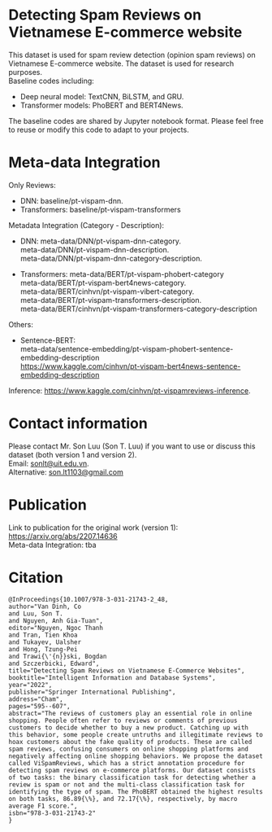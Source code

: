 # Detecting Spam Reviews on Vietnamese E-commerce website  
This dataset is used for spam review detection (opinion spam reviews) on Vietnamese E-commerce website. 
The dataset is used for research purposes.  
Baseline codes including:  
+ Deep neural model: TextCNN, BiLSTM, and GRU.    
+ Transformer models: PhoBERT and BERT4News.    

The baseline codes are shared by Jupyter notebook format. Please feel free to reuse or modify this code to adapt to your projects.     

# Meta-data Integration  
Only Reviews:    
+ DNN: baseline/pt-vispam-dnn.  
+ Transformers: baseline/pt-vispam-transformers     
	
Metadata Integration (Category - Description):   
+ DNN:
		meta-data/DNN/pt-vispam-dnn-category.   
		meta-data/DNN/pt-vispam-dnn-description.   
		meta-data/DNN/pt-vispam-dnn-category-description.   
		
+ Transformers:
		meta-data/BERT/pt-vispam-phobert-category     
		meta-data/BERT/pt-vispam-bert4news-category.  
		meta-data/BERT/cinhvn/pt-vispam-vibert-category.  
		meta-data/BERT/pt-vispam-transformers-description.  
		meta-data/BERT/cinhvn/pt-vispam-transformers-category-description   
 
Others:
+ Sentence-BERT:    
		meta-data/sentence-embedding/pt-vispam-phobert-sentence-embedding-description    
		https://www.kaggle.com/cinhvn/pt-vispam-bert4news-sentence-embedding-description    
		
Inference: https://www.kaggle.com/cinhvn/pt-vispamreviews-inference.   

# Contact information  
Please contact Mr. Son Luu (Son T. Luu) if you want to use or discuss this dataset (both version 1 and version 2).   
Email: sonlt@uit.edu.vn.  
Alternative: son.lt1103@gmail.com     

# Publication  
Link to publication for the original work (version 1): https://arxiv.org/abs/2207.14636    
Meta-data Integration: tba  
# Citation 
```
@InProceedings{10.1007/978-3-031-21743-2_48,
author="Van Dinh, Co
and Luu, Son T.
and Nguyen, Anh Gia-Tuan",
editor="Nguyen, Ngoc Thanh
and Tran, Tien Khoa
and Tukayev, Ualsher
and Hong, Tzung-Pei
and Trawi{\'{n}}ski, Bogdan
and Szczerbicki, Edward",
title="Detecting Spam Reviews on Vietnamese E-Commerce Websites",
booktitle="Intelligent Information and Database Systems",
year="2022",
publisher="Springer International Publishing",
address="Cham",
pages="595--607",
abstract="The reviews of customers play an essential role in online shopping. People often refer to reviews or comments of previous customers to decide whether to buy a new product. Catching up with this behavior, some people create untruths and illegitimate reviews to hoax customers about the fake quality of products. These are called spam reviews, confusing consumers on online shopping platforms and negatively affecting online shopping behaviors. We propose the dataset called ViSpamReviews, which has a strict annotation procedure for detecting spam reviews on e-commerce platforms. Our dataset consists of two tasks: the binary classification task for detecting whether a review is spam or not and the multi-class classification task for identifying the type of spam. The PhoBERT obtained the highest results on both tasks, 86.89{\%}, and 72.17{\%}, respectively, by macro average F1 score.",
isbn="978-3-031-21743-2"
}
```
